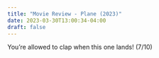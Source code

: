 ```yaml
---
title: "Movie Review - Plane (2023)"
date: 2023-03-30T13:00:34-04:00
draft: false
---
```


You’re allowed to clap when this one lands! (7/10)